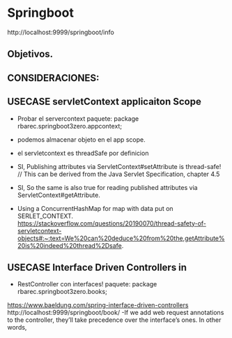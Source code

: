 # Springboot #

http://localhost:9999/springboot/info

## Objetivos.



## CONSIDERACIONES:


## USECASE  servletContext applicaiton Scope
- Probar el servercontext
paquete:   package rbarec.springboot3zero.appcontext;

- podemos almacenar objeto en el app scope.
- el servletcontext es threadSafe por definicion
- SI, Publishing attributes via ServletContext#setAttribute is thread-safe!   // This can be derived from the Java Servlet Specification, chapter 4.5
- SI, So the same is also true for reading published attributes via ServletContext#getAttribute.
- Using a ConcurrentHashMap for map with data put on SERLET_CONTEXT.
https://stackoverflow.com/questions/20190070/thread-safety-of-servletcontext-objects#:~:text=We%20can%20deduce%20from%20the,getAttribute%20is%20indeed%20thread%2Dsafe.



## USECASE  Interface Driven Controllers in
- RestController con interfaces!
paquete:   package rbarec.springboot3zero.books;

https://www.baeldung.com/spring-interface-driven-controllers
http://localhost:9999/springboot/book/
-If we add web request annotations to the controller, they’ll take precedence over the interface’s ones. In other words, 